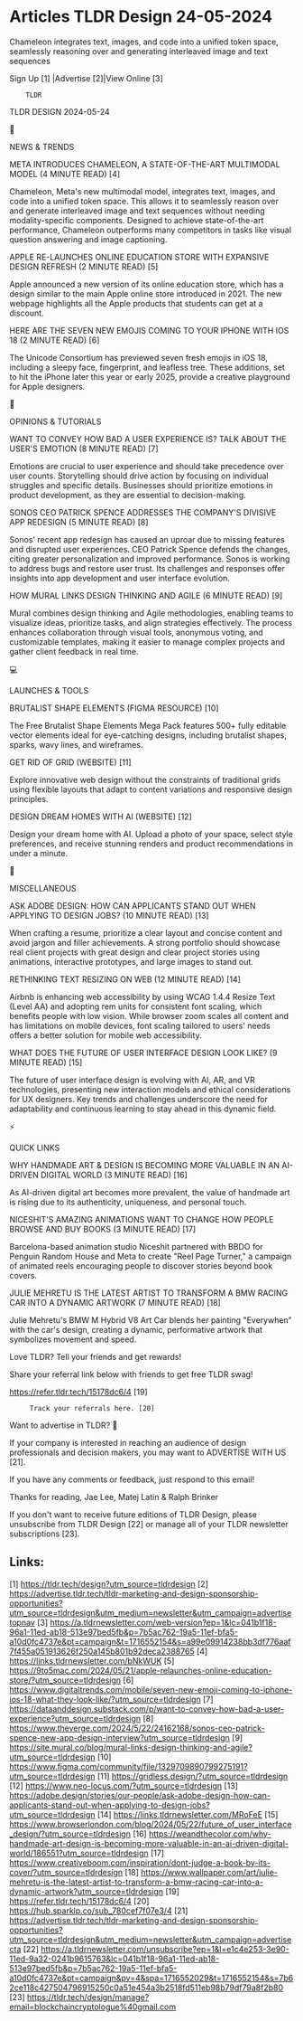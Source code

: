 # Articles TLDR Design 24-05-2024

Chameleon integrates text, images, and code into a unified token
space, seamlessly reasoning over and generating interleaved image and
text sequences  

 Sign Up [1] |Advertise [2]|View Online [3] 

		TLDR 

TLDR DESIGN 2024-05-24

📱 

NEWS & TRENDS

 META INTRODUCES CHAMELEON, A STATE-OF-THE-ART MULTIMODAL MODEL (4
MINUTE READ) [4] 

 Chameleon, Meta's new multimodal model, integrates text, images, and
code into a unified token space. This allows it to seamlessly reason
over and generate interleaved image and text sequences without needing
modality-specific components. Designed to achieve state-of-the-art
performance, Chameleon outperforms many competitors in tasks like
visual question answering and image captioning. 

 APPLE RE-LAUNCHES ONLINE EDUCATION STORE WITH EXPANSIVE DESIGN
REFRESH (2 MINUTE READ) [5] 

 Apple announced a new version of its online education store, which
has a design similar to the main Apple online store introduced in
2021. The new webpage highlights all the Apple products that students
can get at a discount. 

 HERE ARE THE SEVEN NEW EMOJIS COMING TO YOUR IPHONE WITH IOS 18 (2
MINUTE READ) [6] 

 The Unicode Consortium has previewed seven fresh emojis in iOS 18,
including a sleepy face, fingerprint, and leafless tree. These
additions, set to hit the iPhone later this year or early 2025,
provide a creative playground for Apple designers. 

🚀 

OPINIONS & TUTORIALS

 WANT TO CONVEY HOW BAD A USER EXPERIENCE IS? TALK ABOUT THE USER'S
EMOTION (8 MINUTE READ) [7] 

 Emotions are crucial to user experience and should take precedence
over user counts. Storytelling should drive action by focusing on
individual struggles and specific details. Businesses should
prioritize emotions in product development, as they are essential to
decision-making. 

 SONOS CEO PATRICK SPENCE ADDRESSES THE COMPANY'S DIVISIVE APP
REDESIGN (5 MINUTE READ) [8] 

 Sonos' recent app redesign has caused an uproar due to missing
features and disrupted user experiences. CEO Patrick Spence defends
the changes, citing greater personalization and improved performance.
Sonos is working to address bugs and restore user trust. Its
challenges and responses offer insights into app development and user
interface evolution. 

 HOW MURAL LINKS DESIGN THINKING AND AGILE (6 MINUTE READ) [9] 

 Mural combines design thinking and Agile methodologies, enabling
teams to visualize ideas, prioritize tasks, and align strategies
effectively. The process enhances collaboration through visual tools,
anonymous voting, and customizable templates, making it easier to
manage complex projects and gather client feedback in real time. 

💻 

LAUNCHES & TOOLS

 BRUTALIST SHAPE ELEMENTS (FIGMA RESOURCE) [10] 

 The Free Brutalist Shape Elements Mega Pack features 500+ fully
editable vector elements ideal for eye-catching designs, including
brutalist shapes, sparks, wavy lines, and wireframes. 

 GET RID OF GRID (WEBSITE) [11] 

 Explore innovative web design without the constraints of traditional
grids using flexible layouts that adapt to content variations and
responsive design principles. 

 DESIGN DREAM HOMES WITH AI (WEBSITE) [12] 

 Design your dream home with AI. Upload a photo of your space, select
style preferences, and receive stunning renders and product
recommendations in under a minute. 

🎁 

MISCELLANEOUS

 ASK ADOBE DESIGN: HOW CAN APPLICANTS STAND OUT WHEN APPLYING TO
DESIGN JOBS? (10 MINUTE READ) [13] 

 When crafting a resume, prioritize a clear layout and concise content
and avoid jargon and filler achievements. A strong portfolio should
showcase real client projects with great design and clear project
stories using animations, interactive prototypes, and large images to
stand out. 

 RETHINKING TEXT RESIZING ON WEB (12 MINUTE READ) [14] 

 Airbnb is enhancing web accessibility by using WCAG 1.4.4 Resize Text
(Level AA) and adopting rem units for consistent font scaling, which
benefits people with low vision. While browser zoom scales all content
and has limitations on mobile devices, font scaling tailored to users'
needs offers a better solution for mobile web accessibility. 

 WHAT DOES THE FUTURE OF USER INTERFACE DESIGN LOOK LIKE? (9 MINUTE
READ) [15] 

 The future of user interface design is evolving with AI, AR, and VR
technologies, presenting new interaction models and ethical
considerations for UX designers. Key trends and challenges underscore
the need for adaptability and continuous learning to stay ahead in
this dynamic field. 

⚡ 

QUICK LINKS

 WHY HANDMADE ART & DESIGN IS BECOMING MORE VALUABLE IN AN AI-DRIVEN
DIGITAL WORLD (3 MINUTE READ) [16] 

 As AI-driven digital art becomes more prevalent, the value of
handmade art is rising due to its authenticity, uniqueness, and
personal touch. 

 NICESHIT'S AMAZING ANIMATIONS WANT TO CHANGE HOW PEOPLE BROWSE AND
BUY BOOKS (3 MINUTE READ) [17] 

 Barcelona-based animation studio Niceshit partnered with BBDO for
Penguin Random House and Meta to create "Reel Page Turner," a campaign
of animated reels encouraging people to discover stories beyond book
covers. 

 JULIE MEHRETU IS THE LATEST ARTIST TO TRANSFORM A BMW RACING CAR INTO
A DYNAMIC ARTWORK (7 MINUTE READ) [18] 

 Julie Mehretu's BMW M Hybrid V8 Art Car blends her painting
"Everywhen" with the car's design, creating a dynamic, performative
artwork that symbolizes movement and speed. 

Love TLDR? Tell your friends and get rewards!

 Share your referral link below with friends to get free TLDR swag! 

 https://refer.tldr.tech/15178dc6/4 [19] 

		 Track your referrals here. [20] 

Want to advertise in TLDR? 📰

 If your company is interested in reaching an audience of design
professionals and decision makers, you may want to ADVERTISE WITH US
[21]. 

 If you have any comments or feedback, just respond to this email! 

Thanks for reading, 
Jae Lee, Matej Latin & Ralph Brinker 

If you don't want to receive future editions of TLDR Design, please
unsubscribe from TLDR Design [22] or manage all of your TLDR
newsletter subscriptions [23]. 

 

Links:
------
[1] https://tldr.tech/design?utm_source=tldrdesign
[2] https://advertise.tldr.tech/tldr-marketing-and-design-sponsorship-opportunities?utm_source=tldrdesign&utm_medium=newsletter&utm_campaign=advertisetopnav
[3] https://a.tldrnewsletter.com/web-version?ep=1&lc=041b1f18-96a1-11ed-ab18-513e97bed5fb&p=7b5ac762-19a5-11ef-bfa5-a10d0fc4737e&pt=campaign&t=1716552154&s=a99e09914238bb3df776aaf7f455a051913626f250a145b801b92deca2388765
[4] https://links.tldrnewsletter.com/bNkWUK
[5] https://9to5mac.com/2024/05/21/apple-relaunches-online-education-store/?utm_source=tldrdesign
[6] https://www.digitaltrends.com/mobile/seven-new-emoji-coming-to-iphone-ios-18-what-they-look-like/?utm_source=tldrdesign
[7] https://dataanddesign.substack.com/p/want-to-convey-how-bad-a-user-experience?utm_source=tldrdesign
[8] https://www.theverge.com/2024/5/22/24162168/sonos-ceo-patrick-spence-new-app-design-interview?utm_source=tldrdesign
[9] https://site.mural.co/blog/mural-links-design-thinking-and-agile?utm_source=tldrdesign
[10] https://www.figma.com/community/file/1329709890799275191?utm_source=tldrdesign
[11] https://gridless.design/?utm_source=tldrdesign
[12] https://www.neo-locus.com/?utm_source=tldrdesign
[13] https://adobe.design/stories/our-people/ask-adobe-design-how-can-applicants-stand-out-when-applying-to-design-jobs?utm_source=tldrdesign
[14] https://links.tldrnewsletter.com/MRoFeE
[15] https://www.browserlondon.com/blog/2024/05/22/future_of_user_interface_design/?utm_source=tldrdesign
[16] https://weandthecolor.com/why-handmade-art-design-is-becoming-more-valuable-in-an-ai-driven-digital-world/186551?utm_source=tldrdesign
[17] https://www.creativeboom.com/inspiration/dont-judge-a-book-by-its-cover/?utm_source=tldrdesign
[18] https://www.wallpaper.com/art/julie-mehretu-is-the-latest-artist-to-transform-a-bmw-racing-car-into-a-dynamic-artwork?utm_source=tldrdesign
[19] https://refer.tldr.tech/15178dc6/4
[20] https://hub.sparklp.co/sub_780cef7f07e3/4
[21] https://advertise.tldr.tech/tldr-marketing-and-design-sponsorship-opportunities?utm_source=tldrdesign&utm_medium=newsletter&utm_campaign=advertisecta
[22] https://a.tldrnewsletter.com/unsubscribe?ep=1&l=e1c4e253-3e90-11ed-9a32-0241b9615763&lc=041b1f18-96a1-11ed-ab18-513e97bed5fb&p=7b5ac762-19a5-11ef-bfa5-a10d0fc4737e&pt=campaign&pv=4&spa=1716552029&t=1716552154&s=7b62ce118c427504796915250c0a51e454a3b2518fd511eb98b79df79a8f2b80
[23] https://tldr.tech/design/manage?email=blockchaincryptologue%40gmail.com
